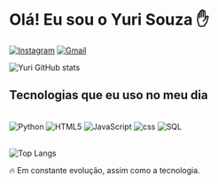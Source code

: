 
# Olá! Eu sou o Yuri Souza ✋

[![Instagram](https://img.shields.io/badge/Instagram-E4405F?style=for-the-badge&logo=instagram&logoColor=white)](https://instragram.com/oyuriedu)
[![Gmail](https://img.shields.io/badge/Gmail-D14836?style=for-the-badge&logo=gmail&logoColor=white)](mailto:yusouza2020@gmail.com)

![Yuri GitHub stats](https://github-readme-stats.vercel.app/api?username=yuri-eduardo&show_icons=true&theme=radical)

## Tecnologias que eu uso no meu dia

<div style="display: inline_block"><br/>
    <img align="center" alt="Python" src="https://img.shields.io/badge/Python-3776AB?style=for-the-badge&logo=python&logoColor=white" />
    <img align="center" alt="HTML5" src="https://img.shields.io/badge/HTML-239120?style=for-the-badge&logo=html5&logoColor=white" />
    <img align="center" alt="JavaScript" src="https://img.shields.io/badge/JavaScript-F7DF1E?style=for-the-badge&logo=javascript&logoColor=black" />
    <img align="center" alt="css" src="https://img.shields.io/badge/CSS3-239120?&style=for-the-badge&logo=css3&logoColor=white" /> 
    <img align="center" alt="SQL" src="https://img.shields.io/badge/SQL-4479A1?style=for-the-badge&logo=mysql&logoColor=white" />
</div><br/>

![Top Langs](https://github-readme-stats.vercel.app/api/top-langs/?username=yuri-eduardo&layout=compact)

🔥 Em constante evolução, assim como a tecnologia.
